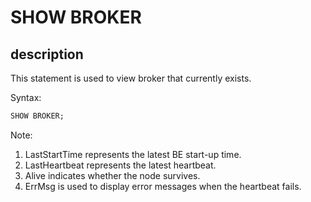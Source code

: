# SHOW BROKER

## description

This statement is used to view broker that currently exists.

Syntax:

```sql
SHOW BROKER;
```

Note:

1. LastStartTime represents the latest BE start-up time.
2. LastHeartbeat represents the latest heartbeat.
3. Alive indicates whether the node survives.
4. ErrMsg is used to display error messages when the heartbeat fails.
